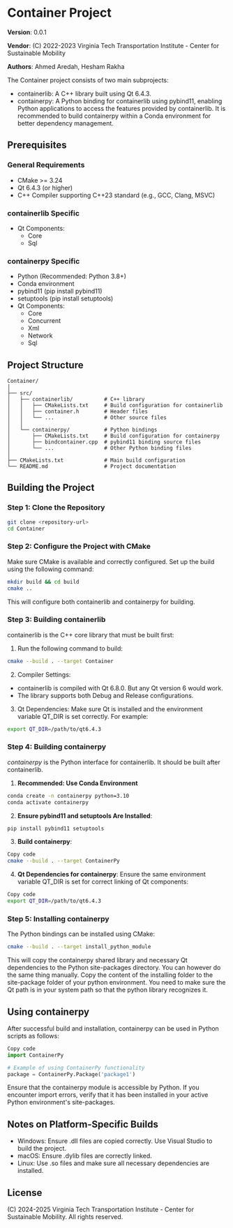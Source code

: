 # Container Project
**Version**: 0.0.1

**Vendor**: (C) 2022-2023 Virginia Tech Transportation Institute - Center for Sustainable Mobility

**Authors**: Ahmed Aredah, Hesham Rakha

The Container project consists of two main subprojects:

 - containerlib: A C++ library built using Qt 6.4.3.
 - containerpy: A Python binding for containerlib using pybind11, enabling Python applications to access the features provided by containerlib. It is recommended to build containerpy within a Conda environment for better dependency management.

## Prerequisites
### General Requirements
 - CMake >= 3.24
 - Qt 6.4.3 (or higher)
 - C++ Compiler supporting C++23 standard (e.g., GCC, Clang, MSVC)

### containerlib Specific
 - Qt Components:
   - Core
   - Sql
   
### containerpy Specific
 - Python (Recommended: Python 3.8+)
 - Conda environment
 - pybind11 (pip install pybind11)
 - setuptools (pip install setuptools)
 - Qt Components:
   - Core
   - Concurrent
   - Xml
   - Network
   - Sql

## Project Structure
```plaintext
Container/
│
├── src/
│   ├── containerlib/          # C++ library
│   │   ├── CMakeLists.txt     # Build configuration for containerlib
│   │   ├── container.h        # Header files
│   │   └── ...                # Other source files
│   │
│   └── containerpy/           # Python bindings
│       ├── CMakeLists.txt     # Build configuration for containerpy
│       ├── bindcontainer.cpp  # pybind11 binding source files
│       └── ...                # Other Python binding files
│
├── CMakeLists.txt             # Main build configuration
└── README.md                  # Project documentation
```

## Building the Project
### Step 1: Clone the Repository
```bash
git clone <repository-url>
cd Container
```
### Step 2: Configure the Project with CMake
Make sure CMake is available and correctly configured. Set up the build using the following command:

```bash
mkdir build && cd build
cmake ..
```
This will configure both containerlib and containerpy for building.

### Step 3: Building containerlib
containerlib is the C++ core library that must be built first:

 1. Run the following command to build:

```bash
cmake --build . --target Container
```

 2. Compiler Settings:
 - containerlib is compiled with Qt 6.8.0. But any Qt version 6 would work.
 - The library supports both Debug and Release configurations.

 3. Qt Dependencies: Make sure Qt is installed and the environment variable QT_DIR is set correctly. For example:

```bash
export QT_DIR=/path/to/qt6.4.3
```

### Step 4: Building containerpy
*containerpy* is the Python interface for containerlib. It should be built after containerlib.

 1. **Recommended: Use Conda Environment**

```bash
conda create -n containerpy python=3.10
conda activate containerpy
```

 2. **Ensure pybind11 and setuptools Are Installed**:

```bash
pip install pybind11 setuptools
```

 3. **Build containerpy**:

```bash
Copy code
cmake --build . --target ContainerPy
```
4. **Qt Dependencies for containerpy**: Ensure the same environment variable QT_DIR is set for correct linking of Qt components:

```bash
Copy code
export QT_DIR=/path/to/qt6.4.3
```

### Step 5: Installing containerpy
The Python bindings can be installed using CMake:

```bash
cmake --build . --target install_python_module
```
This will copy the containerpy shared library and necessary Qt dependencies to the Python site-packages directory. You can however do the same thing manually. Copy the content of the installing folder to the site-package folder of your python environment. You need to make sure the Qt path is in your system path so that the python library recognizes it.

## Using containerpy
After successful build and installation, containerpy can be used in Python scripts as follows:

```python
Copy code
import ContainerPy

# Example of using ContainerPy functionality
package = ContainerPy.Package('package1')
```

Ensure that the containerpy module is accessible by Python. If you encounter import errors, verify that it has been installed in your active Python environment's site-packages.

## Notes on Platform-Specific Builds
 - Windows: Ensure .dll files are copied correctly. Use Visual Studio to build the project.
 - macOS: Ensure .dylib files are correctly linked.
 - Linux: Use .so files and make sure all necessary dependencies are installed.

## License
(C) 2024-2025 Virginia Tech Transportation Institute - Center for Sustainable Mobility. All rights reserved.
